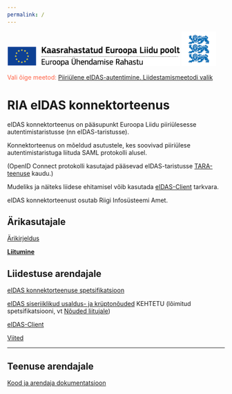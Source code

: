```yaml
---
permalink: /
---
```


<img src='img/ee_cef_0.png' style='width:400px'>

<img src='img/LOVID.png' style='width: 80px;'>

<span style='color:Tomato;'>Vali õige meetod:</span> [Piiriülene eIDAS-autentimine. Liidestamismeetodi valik](Valik)

# RIA eIDAS konnektorteenus

eIDAS konnektorteenus on pääsupunkt Euroopa Liidu piiriülesesse autentimistaristusse (nn eIDAS-taristusse).

Konnektorteenus on mõeldud asutustele, kes soovivad piiriülese autentimistaristuga liituda SAML protokolli alusel.

(OpenID Connect protokolli kasutajad pääsevad eIDAS-taristusse [TARA-teenuse](https://e-gov.github.io/TARA-Doku/) kaudu.)

Mudeliks ja näiteks liidese ehitamisel võib kasutada [eIDAS-Client](https://github.com/e-gov/eIDAS-Client) tarkvara.

eIDAS konnektorteenust osutab Riigi Infosüsteemi Amet.

## Ärikasutajale

[Ärikirjeldus](Arikirjeldus)<br>

**[Liitumine](https://www.ria.ee/ee/autentimisteenus-tara.html)**

## Liidestuse arendajale

[eIDAS konnektorteenuse spetsifikatsioon](Spetsifikatsioon)<br>

[eIDAS siseriiklikud usaldus- ja krüptonõuded](Profiil) KEHTETU (lõimitud spetsifikatsiooni, vt [Nõuded liitujale](https://e-gov.github.io/eIDAS-Connector/Spetsifikatsioon#3-n%C3%B5uded-liitujale))

[eIDAS-Client](https://github.com/e-gov/eIDAS-Client)

[Viited](Viited)

----

## Teenuse arendajale

[Kood ja arendaja dokumentatsioon](Arendajale)

